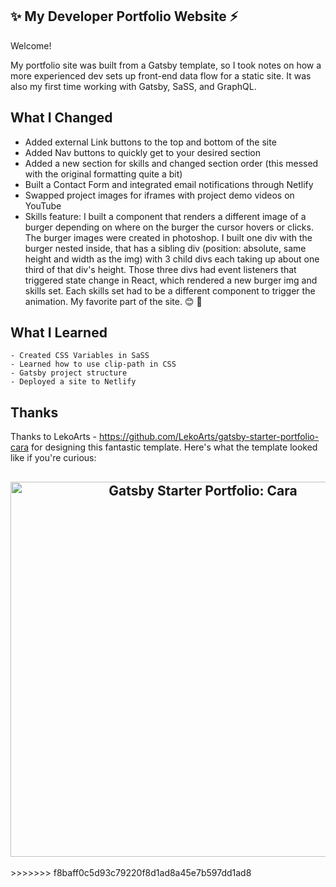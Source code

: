 
   ## ✨ My Developer Portfolio Website ⚡️

   Welcome!

My portfolio site was built from a Gatsby template, so I took notes on how a more experienced dev sets up front-end data flow for a static site. It was also my first time working with Gatsby, SaSS, and GraphQL.

## What I Changed

  - Added external Link buttons to the top and bottom of the site
  - Added Nav buttons to quickly get to your desired section
  - Added a new section for skills and changed section order (this messed with the original formatting quite a bit)
  - Built a Contact Form and integrated email notifications through Netlify
  - Swapped project images for iframes with project demo videos on YouTube
  - Skills feature: I built a component that renders a different image of a burger depending on where on the burger the cursor
    hovers or clicks. The burger images were created in photoshop. I built one div with the burger nested inside, that has a
    sibling div (position: absolute, same height and width as the img) with 3 child divs each taking up about one third of that 
    div's height. Those three divs had event listeners that triggered state change in React, which rendered a new burger img
    and skills set. Each skills set had to be a different component to trigger the animation. My favorite part of the site. 😊
    🍔
    
 ## What I Learned
  
    - Created CSS Variables in SaSS
    - Learned how to use clip-path in CSS
    - Gatsby project structure
    - Deployed a site to Netlify

## Thanks

Thanks to LekoArts - https://github.com/LekoArts/gatsby-starter-portfolio-cara for designing this fantastic template. Here's what the template looked like if you're curious:
  <h2 align="center">
   <img src="https://media.giphy.com/media/OorCR8bWKcq0SbFlpZ/giphy.gif?cid=790b7611e43845aac1511b50f83a85683ed917752037a564&rid=giphy.gif&ct=g" alt="Gatsby Starter Portfolio: Cara" width="600px" />
  <br>
</h2>
>>>>>>> f8baff0c5d93c79220f8d1ad8a45e7b597dd1ad8
